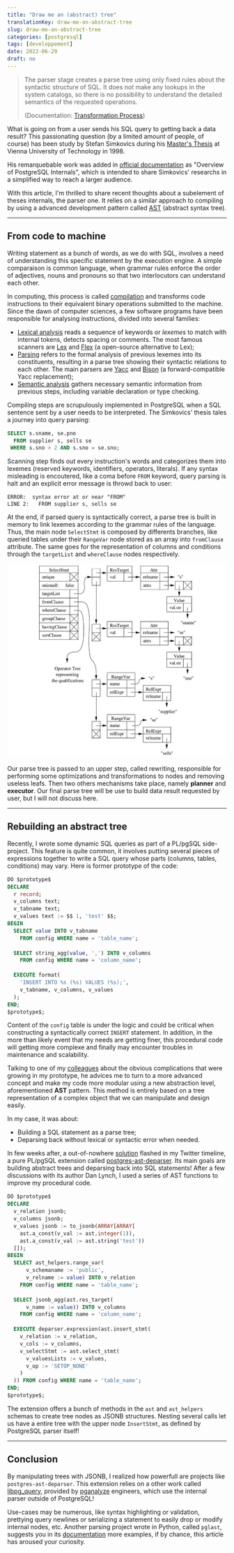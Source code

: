 ```yaml
---
title: "Draw me an (abstract) tree"
translationKey: draw-me-an-abstract-tree
slug: draw-me-an-abstract-tree
categories: [postgresql]
tags: [developpement]
date: 2022-06-29
draft: no
---
```


> The parser stage creates a parse tree using only fixed rules about the syntactic
> structure of SQL. It does not make any lookups in the system catalogs, so there
> is no possibility to understand the detailed semantics of the requested operations.
> 
> (Documentation: [Transformation Process][1])

[1]: https://www.postgresql.org/docs/14/parser-stage.html#id-1.10.3.6.4

What is going on from a user sends his SQL query to getting back a data result?
This passionating question (by a limited amount of people, of course) has been
study by Stefan Simkovics during his [Master's Thesis][2] at Vienna University of 
Technology in 1998.

His remarquebable work was added in [official documentation][3] as "Overview of
PostgreSQL Internals", which is intended to share Simkovics' researchs in a
simplified way to reach a larger audience.

With this article, I'm thrilled to share recent thoughts about a subelement of
theses internals, the parser one. It relies on a similar approach to compiling by
using a advanced development pattern called [AST][4] (abstract syntax tree).

[2]: https://archive.org/details/Enhancement_of_the_ANSI_SQL_Implementation_of_PostgreSQL/
[3]: https://www.postgresql.org/docs/14/overview.html
[4]: https://en.wikipedia.org/wiki/Abstract_syntax_tree

<!--more-->

---

## From code to machine

Writing statement as a bunch of words, as we do with SQL, involves a need of
understanding this specific statement by the execution engine. A simple comparaison
is common language, when grammar rules enforce the order of adjectives, nouns and
pronouns so that two interlocutors can understand each other.

In computing, this process is called [compilation][5] and transforms code
instructions to their equivalent binary operations submitted to the machine. 
Since the dawn of computer sciences, a few software programs have been responsible
for analysing instructions, divided into several families:

[5]: https://en.wikipedia.org/wiki/Compiler

* [Lexical analysis][6] reads a sequence of keywords or _lexemes_ to match with
  internal tokens, detects spacing or comments. The most famous scanners are
  [Lex][7] and [Flex][8] (a open-source alternative to Lex);
* [Parsing][9] refers to the formal analysis of previous lexemes into its
  constituents, resulting in a parse tree showing their syntactic relations to
  each other. The main parsers are [Yacc][10] and [Bison][11] (a forward-compatible
  Yacc replacement);
* [Semantic analysis][12] gathers necessary semantic information from previous
  steps, including variable declaration or type checking.

[6]: https://en.wikipedia.org/wiki/Lexical_analysis
[7]: https://en.wikipedia.org/wiki/Lex_(software)
[8]: https://en.wikipedia.org/wiki/Flex_(lexical_analyser_generator)
[9]: https://en.wikipedia.org/wiki/Parsing
[10]: https://en.wikipedia.org/wiki/Yacc
[11]: https://en.wikipedia.org/wiki/GNU_Bison
[12]: https://en.wikipedia.org/wiki/Semantic_analysis_(compilers)

Compiling steps are scrupulously implemented in PostgreSQL when a SQL sentence
sent by a user needs to be interpreted. The Simkovics' thesis tales a journey into
query parsing:

```sql
SELECT s.sname, se.pno
  FROM supplier s, sells se
 WHERE s.sno > 2 AND s.sno = se.sno;
```

Scanning step finds out every instruction's words and categorizes them into lexemes
(reserved keywords, identifiers, operators, literals). If any syntax misleading
is encoutered, like a coma before `FROM` keyword, query parsing is halt and an
explicit error message is throwd back to user:

```text
ERROR:  syntax error at or near "FROM"
LINE 2:   FROM supplier s, sells se
```

At the end, if parsed query is syntactically correct, a parse tree is built in
memory to link lexemes according to the grammar rules of the language. Thus, the
main node `SelectStmt` is composed by differents branches, like queried tables
under their `RangeVar` node stored as an array into `fromClause` attribute. The
same goes for the representation of columns and conditions through the `targetList` 
and `whereClause` nodes respectively.

![Parse tree representation](/img/en/2022-06-29-parse-tree-representation.png)

Our parse tree is passed to an upper step, called rewriting, responsible for
performing some optimizations and transformations to nodes and removing useless
leafs. Then two others mechanisms take place, namely **planner** and **executor**.
Our final parse tree will be use to build data result requested by user, but I
will not discuss here.

---

## Rebuilding an abstract tree

Recently, I wrote some dynamic SQL queries as part of a PL/pgSQL side-project.
This feature is quite common, it involves putting several pieces of expressions
together to write a SQL query whose parts (columns, tables, conditions) may vary.
Here is former prototype of the code: 

<!--
create table config (name text, value text);
insert into config values 
  ('column_name', 'name'),
  ('column_name', 'value'),
  ('table_name', 'config');
-->

```sql
DO $prototype$
DECLARE
  r record;
  v_columns text;
  v_tabname text;
  v_values text := $$ 1, 'test' $$;
BEGIN
  SELECT value INTO v_tabname
    FROM config WHERE name = 'table_name';

  SELECT string_agg(value, ',') INTO v_columns
    FROM config WHERE name = 'column_name';

  EXECUTE format(
    'INSERT INTO %s (%s) VALUES (%s);',
    v_tabname, v_columns, v_values
  );
END;
$prototype$;
```

Content of the `config` table is under the logic and could be critical when
constructing a syntactically correct `INSERT` statement. In addition, in the more
than likely event that my needs are getting finer, this procedural code will
getting more complexe and finally may encounter troubles in maintenance and
scalability.

Talking to one of my [colleagues][13] about the obvious complications that were
growing in my prototype, he advices me to turn to a more advanced concept and make
my code more modular using a new abstraction level, aforementioned **AST** pattern.
This method is entirely based on a tree representation of a complex object that we
can manipulate and design easily.

[13]: https://github.com/dlax

In my case, it was about:

* Building a SQL statement as a parse tree;
* Deparsing back without lexical or syntactic error when needed.

In few weeks after, a out-of-nowhere [solution][14] flashed in my Twitter timeline,
a pure PL/pgSQL extension called [postgres-ast-deparser][15]. Its main goals are
building abstract trees and deparsing back into SQL statements! After a few
discussions with its author Dan Lynch, I used a series of AST functions to
improve my procedural code.

[14]: https://twitter.com/fljdin/status/1538972129156337666
[15]: https://github.com/pyramation/postgres-ast-deparser

```sql
DO $prototype$
DECLARE
  v_relation jsonb;
  v_columns jsonb;
  v_values jsonb := to_jsonb(ARRAY[ARRAY[
    ast.a_const(v_val := ast.integer(1)),
    ast.a_const(v_val := ast.string('test'))
  ]]);
BEGIN
  SELECT ast_helpers.range_var(
      v_schemaname := 'public', 
      v_relname := value) INTO v_relation
    FROM config WHERE name = 'table_name';

  SELECT jsonb_agg(ast.res_target(
      v_name := value)) INTO v_columns
    FROM config WHERE name = 'column_name';

  EXECUTE deparser.expression(ast.insert_stmt(
    v_relation := v_relation,
    v_cols := v_columns,
    v_selectStmt := ast.select_stmt(
      v_valuesLists := v_values,
      v_op := 'SETOP_NONE'
    )
  )) FROM config WHERE name = 'table_name';
END;
$prototype$;
```

The extension offers a bunch of methods in the `ast` and `ast_helpers` schemas
to create tree nodes as JSONB structures. Nesting several calls let us have a
entire tree with the upper node `InsertStmt`, as defined by PostgreSQL
parser itself!

---

## Conclusion

By manipulating trees with JSONB, I realized how powerfull are projects like
`postgres-ast-deparser`. This extension relies on a other work called 
[libpg_query][16], provided by [pganalyze](https://pganalyze.com/) engineers, 
which use the internal parser outside of PostgreSQL!

[16]: https://github.com/pganalyze/libpg_query

Use-cases may be numerous, like syntax highlighting or validation, prettying 
query newlines or serializing a statement to easily drop or modify internal
nodes, etc. Another parsing project wrote in Python, called `pglast`, suggests 
you in its [documentation][17] more examples, if by chance, this article has 
aroused your curiosity.

[17]: https://pglast.readthedocs.io/en/v3/usage.html
